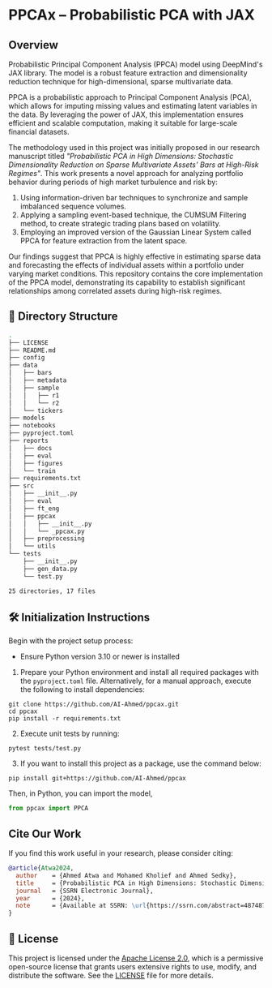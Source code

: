 # PPCAx – Probabilistic PCA with JAX

## Overview
Probabilistic Principal Component Analysis (PPCA) model using DeepMind's JAX library. The model is a robust feature extraction and dimensionality reduction technique for high-dimensional, sparse multivariate data.

PPCA is a probabilistic approach to Principal Component Analysis (PCA), which allows for imputing missing values and estimating latent variables in the data. By leveraging the power of JAX, this implementation ensures efficient and scalable computation, making it suitable for large-scale financial datasets.

The methodology used in this project was initially proposed in our research manuscript titled *"Probabilistic PCA in High Dimensions: Stochastic Dimensionality Reduction on Sparse Multivariate Assets' Bars at High-Risk Regimes"*. This work presents a novel approach for analyzing portfolio behavior during periods of high market turbulence and risk by:

1. Using information-driven bar techniques to synchronize and sample imbalanced sequence volumes.
2. Applying a sampling event-based technique, the CUMSUM Filtering method, to create strategic trading plans based on volatility.
3. Employing an improved version of the Gaussian Linear System called PPCA for feature extraction from the latent space.

Our findings suggest that PPCA is highly effective in estimating sparse data and forecasting the effects of individual assets within a portfolio under varying market conditions. This repository contains the core implementation of the PPCA model, demonstrating its capability to establish significant relationships among correlated assets during high-risk regimes.
## 📁 Directory Structure

```bash
.
├── LICENSE
├── README.md
├── config
├── data
│   ├── bars
│   ├── metadata
│   ├── sample
│   │   ├── r1
│   │   └── r2
│   └── tickers
├── models
├── notebooks
├── pyproject.toml
├── reports
│   ├── docs
│   ├── eval
│   ├── figures
│   └── train
├── requirements.txt
├── src
│   ├── __init__.py
│   ├── eval
│   ├── ft_eng
│   ├── ppcax
│   │   ├── __init__.py
│   │   └── _ppcax.py
│   ├── preprocessing
│   └── utils
└── tests
    ├── __init__.py
    ├── gen_data.py
    └── test.py

25 directories, 17 files
```

## 🛠️ Initialization Instructions

Begin with the project setup process:
- Ensure Python version 3.10 or newer is installed

1. Prepare your Python environment and install all required packages with the `pyproject.toml` file. Alternatively, for a manual approach, execute the following to install dependencies:
```shell
git clone https://github.com/AI-Ahmed/ppcax.git
cd ppcax
pip install -r requirements.txt
```

2. Execute unit tests by running:
```shell
pytest tests/test.py
```

3. If you want to install this project as a package, use the command below:
```shell
pip install git+https://github.com/AI-Ahmed/ppcax
```
Then, in Python, you can import the model,
```python
from ppcax import PPCA
```

## Cite Our Work

If you find this work useful in your research, please consider citing:

```bibtex
@article{Atwa2024,
  author    = {Ahmed Atwa and Mohamed Kholief and Ahmed Sedky},
  title     = {Probabilistic PCA in High Dimensions: Stochastic Dimensionality Reduction on Sparse Multivariate Assets' Bars at High-Risk Regimes},
  journal   = {SSRN Electronic Journal},
  year      = {2024},
  note      = {Available at SSRN: \url{https://ssrn.com/abstract=4874874} or \url{http://dx.doi.org/10.2139/ssrn.4874874}}
}

```

## 📄 License
This project is licensed under the [Apache License 2.0](LICENSE), which is a permissive open-source license that grants users extensive rights to use, modify, and distribute the software. See the [LICENSE](LICENSE) file for more details.
